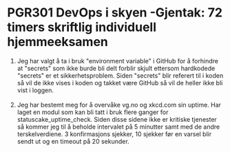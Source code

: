 # PGR301 DevOps i skyen -Gjentak: 72 timers skriftlig individuell hjemmeeksamen

1) Jeg har valgt å ta i bruk "environment variable" i GitHub for å forhindre at "secrets" som ikke burde bli delt forblir skjult ettersom hardkodede "secrets" er et sikkerhetsproblem. Siden "secrets" blir referert til i koden så vil de ikke vises i koden og takket være GitHub så vil de heller ikke bli vist i loggen.
</br></br>
2) Jeg har bestemt meg for å overvåke vg.no og xkcd.com sin uptime. Har laget en modul som kan bli tatt i bruk flere ganger for statuscake_uptime_check. Siden disse sidene ikke er kritiske tjenester så kommer jeg til å beholde intervalet på 5 minutter samt med de andre terskelverdiene. 3 konfirmasjons sjekker, 10 sjekker før en varsel blir sendt ut og en timeout på 20 sekunder.